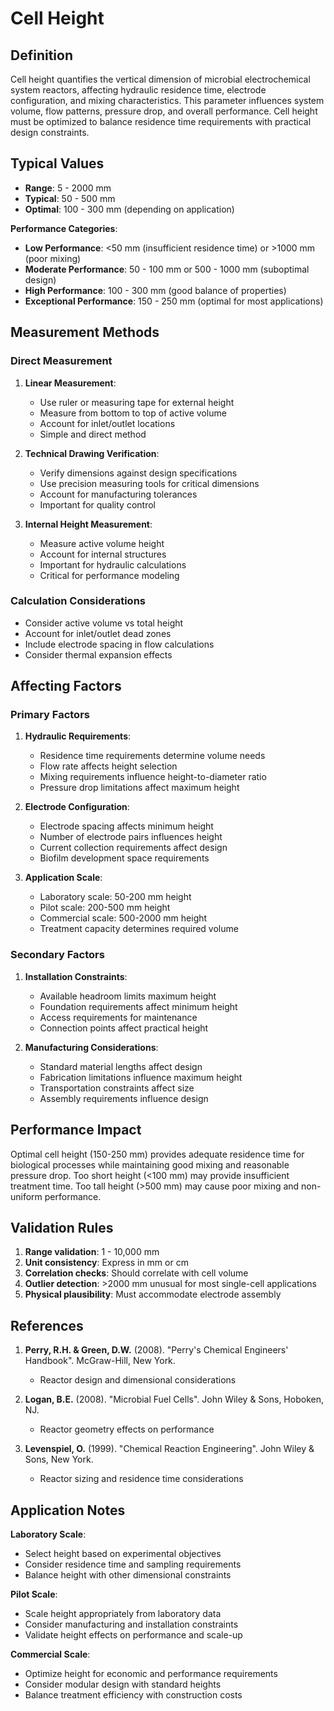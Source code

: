 <!--
Parameter ID: cell_height
Category: physical
Generated: 2025-01-16T12:41:00.000Z
-->

# Cell Height

## Definition

Cell height quantifies the vertical dimension of microbial electrochemical
system reactors, affecting hydraulic residence time, electrode configuration,
and mixing characteristics. This parameter influences system volume, flow
patterns, pressure drop, and overall performance. Cell height must be optimized
to balance residence time requirements with practical design constraints.

## Typical Values

- **Range**: 5 - 2000 mm
- **Typical**: 50 - 500 mm
- **Optimal**: 100 - 300 mm (depending on application)

**Performance Categories**:

- **Low Performance**: <50 mm (insufficient residence time) or >1000 mm (poor
  mixing)
- **Moderate Performance**: 50 - 100 mm or 500 - 1000 mm (suboptimal design)
- **High Performance**: 100 - 300 mm (good balance of properties)
- **Exceptional Performance**: 150 - 250 mm (optimal for most applications)

## Measurement Methods

### Direct Measurement

1. **Linear Measurement**:

   - Use ruler or measuring tape for external height
   - Measure from bottom to top of active volume
   - Account for inlet/outlet locations
   - Simple and direct method

2. **Technical Drawing Verification**:

   - Verify dimensions against design specifications
   - Use precision measuring tools for critical dimensions
   - Account for manufacturing tolerances
   - Important for quality control

3. **Internal Height Measurement**:
   - Measure active volume height
   - Account for internal structures
   - Important for hydraulic calculations
   - Critical for performance modeling

### Calculation Considerations

- Consider active volume vs total height
- Account for inlet/outlet dead zones
- Include electrode spacing in flow calculations
- Consider thermal expansion effects

## Affecting Factors

### Primary Factors

1. **Hydraulic Requirements**:

   - Residence time requirements determine volume needs
   - Flow rate affects height selection
   - Mixing requirements influence height-to-diameter ratio
   - Pressure drop limitations affect maximum height

2. **Electrode Configuration**:

   - Electrode spacing affects minimum height
   - Number of electrode pairs influences height
   - Current collection requirements affect design
   - Biofilm development space requirements

3. **Application Scale**:
   - Laboratory scale: 50-200 mm height
   - Pilot scale: 200-500 mm height
   - Commercial scale: 500-2000 mm height
   - Treatment capacity determines required volume

### Secondary Factors

1. **Installation Constraints**:

   - Available headroom limits maximum height
   - Foundation requirements affect minimum height
   - Access requirements for maintenance
   - Connection points affect practical height

2. **Manufacturing Considerations**:
   - Standard material lengths affect design
   - Fabrication limitations influence maximum height
   - Transportation constraints affect size
   - Assembly requirements influence design

## Performance Impact

Optimal cell height (150-250 mm) provides adequate residence time for biological
processes while maintaining good mixing and reasonable pressure drop. Too short
height (<100 mm) may provide insufficient treatment time. Too tall height (>500
mm) may cause poor mixing and non-uniform performance.

## Validation Rules

1. **Range validation**: 1 - 10,000 mm
2. **Unit consistency**: Express in mm or cm
3. **Correlation checks**: Should correlate with cell volume
4. **Outlier detection**: >2000 mm unusual for most single-cell applications
5. **Physical plausibility**: Must accommodate electrode assembly

## References

1. **Perry, R.H. & Green, D.W.** (2008). "Perry's Chemical Engineers' Handbook".
   McGraw-Hill, New York.

   - Reactor design and dimensional considerations

2. **Logan, B.E.** (2008). "Microbial Fuel Cells". John Wiley & Sons, Hoboken,
   NJ.

   - Reactor geometry effects on performance

3. **Levenspiel, O.** (1999). "Chemical Reaction Engineering". John Wiley &
   Sons, New York.
   - Reactor sizing and residence time considerations

## Application Notes

**Laboratory Scale**:

- Select height based on experimental objectives
- Consider residence time and sampling requirements
- Balance height with other dimensional constraints

**Pilot Scale**:

- Scale height appropriately from laboratory data
- Consider manufacturing and installation constraints
- Validate height effects on performance and scale-up

**Commercial Scale**:

- Optimize height for economic and performance requirements
- Consider modular design with standard heights
- Balance treatment efficiency with construction costs
